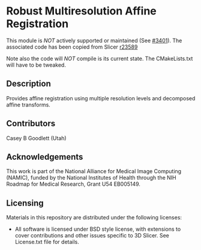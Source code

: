Robust Multiresolution Affine Registration
==========================================

This module is _NOT_ actively supported or maintained (See [#3401](http://na-mic.org/Mantis/view.php?id=3401)).
The associated code has been copied from Slicer [r23589](http://viewvc.slicer.org/viewvc.cgi/Slicer4?view=revision&revision=23589)

Note also the code will _NOT_ compile is its current state. The CMakeLists.txt
will have to be tweaked.

Description
-----------

Provides affine registration using multiple resolution levels and decomposed affine transforms.

Contributors
------------

Casey B Goodlett (Utah)

Acknowledgements
----------------

This work is part of the National Alliance for Medical Image Computing (NAMIC), funded by the National Institutes of Health through the NIH Roadmap for Medical Research, Grant U54 EB005149.

Licensing
---------
Materials in this repository are distributed under the following licenses:

* All software is licensed under BSD style license, with extensions to cover
contributions and other issues specific to 3D Slicer. 
See License.txt file for details.
